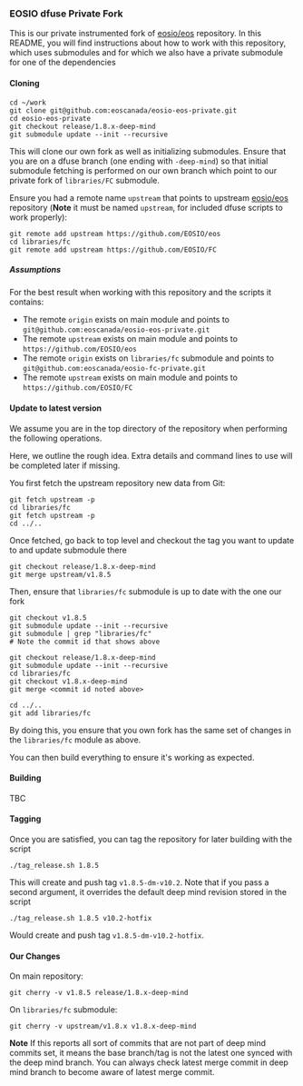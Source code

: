 ### EOSIO dfuse Private Fork

This is our private instrumented fork of [eosio/eos](https://github.com/eosio/eos) repository. In this README, you will
find instructions about how to work with this repository, which uses submodules and for
which we also have a private submodule for one of the dependencies

#### Cloning

    cd ~/work
    git clone git@github.com:eoscanada/eosio-eos-private.git
    cd eosio-eos-private
    git checkout release/1.8.x-deep-mind
    git submodule update --init --recursive

This will clone our own fork as well as initializing submodules. Ensure that you are
on a dfuse branch (one ending with `-deep-mind`) so that initial submodule fetching is
performed on our own branch which point to our private fork of `libraries/FC` submodule.

Ensure you had a remote name `upstream` that points to upstream [eosio/eos](https://github.com/eosio/eos)
repository (**Note** it must be named `upstream`, for included dfuse scripts to work properly):

    git remote add upstream https://github.com/EOSIO/eos
    cd libraries/fc
    git remote add upstream https://github.com/EOSIO/FC

##### Assumptions

For the best result when working with this repository and the scripts it contains:

- The remote `origin` exists on main module and points to `git@github.com:eoscanada/eosio-eos-private.git`
- The remote `upstream` exists on main module and points to `https://github.com/EOSIO/eos`
- The remote `origin` exists on `libraries/fc` submodule and points to `git@github.com:eoscanada/eosio-fc-private.git`
- The remote `upstream` exists on main module and points to `https://github.com/EOSIO/FC`

#### Update to latest version

We assume you are in the top directory of the repository when performing the following
operations.

Here, we outline the rough idea. Extra details and command lines to use will be completed
later if missing.

You first fetch the upstream repository new data from Git:

    git fetch upstream -p
    cd libraries/fc
    git fetch upstream -p
    cd ../..

Once fetched, go back to top level and checkout the tag you want to update to
and update submodule there

    git checkout release/1.8.x-deep-mind
    git merge upstream/v1.8.5

Then, ensure that `libraries/fc` submodule is up to date with the one our
fork

    git checkout v1.8.5
    git submodule update --init --recursive
    git submodule | grep "libraries/fc"
    # Note the commit id that shows above

    git checkout release/1.8.x-deep-mind
    git submodule update --init --recursive
    cd libraries/fc
    git checkout v1.8.x-deep-mind
    git merge <commit id noted above>

    cd ../..
    git add libraries/fc

By doing this, you ensure that you own fork has the same set of changes in
the `libraries/fc` module as above.

You can then build everything to ensure it's working as expected.

#### Building

TBC

#### Tagging

Once you are satisfied, you can tag the repository for later building with
the script

    ./tag_release.sh 1.8.5

This will create and push tag `v1.8.5-dm-v10.2`. Note that if you pass a second argument,
it overrides the default deep mind revision stored in the script

    ./tag_release.sh 1.8.5 v10.2-hotfix

Would create and push tag `v1.8.5-dm-v10.2-hotfix`.

#### Our Changes

On main repository:

    git cherry -v v1.8.5 release/1.8.x-deep-mind

On `libraries/fc` submodule:

    git cherry -v upstream/v1.8.x v1.8.x-deep-mind

**Note** If this reports all sort of commits that are not part of deep mind
commits set, it means the base branch/tag is not the latest one synced with
the deep mind branch. You can always check latest merge commit in deep mind
branch to become aware of latest merge commit.
